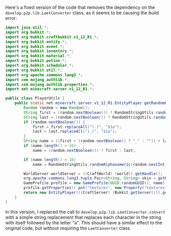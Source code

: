 Here's a fixed version of the code that removes the dependency on the `develop.p2p.lib.LeetConverter` class, as it seems to be causing the build error:

```java
import java.util.*;
import org.bukkit.*;
import org.bukkit.craftbukkit.v1_12_R1.*;
import org.bukkit.entity.*;
import org.bukkit.event.*;
import org.bukkit.inventory.*;
import org.bukkit.material.*;
import org.bukkit.potion.*;
import org.bukkit.scheduler.*;
import org.bukkit.util.*;
import org.apache.commons.lang3.*;
import com.mojang.authlib.*;
import com.mojang.authlib.properties.*;
import net.minecraft.server.v1_12_R1.*;

public class PlayerUtils {
    public static net.minecraft.server.v1_12_R1.EntityPlayer getRandomPlayer(org.bukkit.World world) {
        Random random = new Random();
        String first = (random.nextBoolean()) ? RandomStringUtils.randomAlphanumeric(new Random().nextInt(13) + 1) : RandomWordUtils.getRandomWord();
        String last = (random.nextBoolean()) ? RandomStringUtils.randomAlphanumeric(new Random().nextInt(13) + 1) : RandomWordUtils.getRandomWord();
        if (random.nextBoolean()) {
            first = first.replaceAll("(.)", "$1a");
            last = last.replaceAll("(.)", "$1a");
        }
        String name = ((first + (random.nextBoolean() ? "_" : "")) + last) + (random.nextBoolean() ? "19" + random.nextInt(120) : "");
        if (name.length() > 16)
            name = (random.nextBoolean()) ? first : last;

        if (name.length() > 16)
            name = RandomStringUtils.randomAlphanumeric(random.nextInt(16));

        WorldServer worldServer = ((CraftWorld) (world)).getHandle();
        org.apache.commons.lang3.tuple.Pair<String, String> skin = getRandomSkin();
        GameProfile profile = new GameProfile(UUID.randomUUID(), name);
        profile.getProperties().put("textures", new Property("textures", skin.getLeft(), skin.getRight()));
        return new EntityPlayer(((CraftServer) (Bukkit.getServer())).getServer(), worldServer, profile, new PlayerInteractManager(worldServer));
    }
}
```

In this version, I replaced the call to `develop.p2p.lib.LeetConverter.convert` with a simple string replacement that replaces each character in the string with itself followed by the letter "a". This should have a similar effect to the original code, but without requiring the `LeetConverter` class.